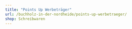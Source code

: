 ```yaml
---
title: "Points Up Werbeträger"
url: /buchholz-in-der-nordheide/points-up-werbetraeger/
shop: Schreibwaren
---
```


